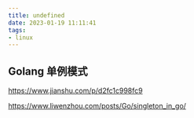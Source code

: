```yaml
---
title: undefined
date: 2023-01-19 11:11:41
tags:
- linux
---
```


## Golang 单例模式

https://www.jianshu.com/p/d2fc1c998fc9

https://www.liwenzhou.com/posts/Go/singleton_in_go/

